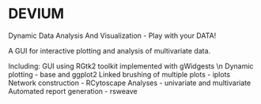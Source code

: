DEVIUM
======

Dynamic Data Analysis And Visualization - Play with your DATA!

 A GUI for interactive plotting and analysis of multivariate data.
 
 Including: 
 GUI using RGtk2 toolkit implemented with gWidgests \n
 Dynamic plotting - base and ggplot2 
 Linked brushing of multiple plots -  iplots
 Network construction - RCytoscape
 Analyses - univariate and multivariate
 Automated report generation - rsweave
